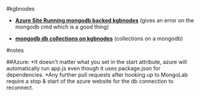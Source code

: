 #kgbnodes

* **[Azure Site Running mongodb backed kgbnodes](http://kgbnodes.azurewebsites.net/)**
(gives an error on the mongodb cmd which is a good thing)


* **[mongodb db collections on kgbnodes](http://kgbnodes.azurewebsites.net/Collections)**
(collections on a mongodb)


#notes

##Azure:
*It doesn't matter what you set in the start attribute, azure will automatically run app.js even though it uses package.json for dependencies.
*Any further pull requests after hooking up to MongoLab require a stop & start of the azure website for the db connection to reconnect.

